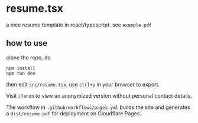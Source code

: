 # resume.tsx
a nice resume template in react/typescript. see `example.pdf`

## how to use
clone the repo, do
```
npm install
npm run dev
```
then edit `src/resume.tsx`. use `ctrl+p` in your browser to export.

Visit `/?anon` to view an anonymized version without personal contact details.

The workflow in `.github/workflows/pages.yml` builds the site and generates a
`dist/resume.pdf` for deployment on Cloudflare Pages.